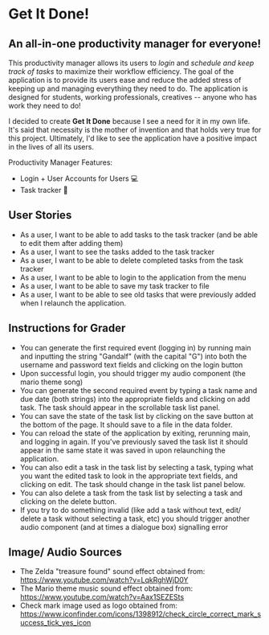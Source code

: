 # Get It Done!

## An all-in-one productivity manager for everyone!

This productivity manager allows its users to *login* and *schedule and keep track of tasks* to maximize their workflow efficiency. 
The goal of the application is to provide its users ease and reduce the added stress 
of keeping up and managing everything they need to do. The application is designed for 
students, working professionals, creatives -- anyone who has work they need to do! <br>

I decided to create **Get It Done** because I see a need for it in my own life. It's said 
that necessity is the mother of invention and that holds very true for this project. Ultimately, I'd like to 
see the application have a positive impact in the lives of all its users.

Productivity Manager Features:
- Login + User Accounts for Users :computer:
- Task tracker :memo:

## User Stories

- As a user, I want to be able to add tasks to the task tracker (and be able to edit them after adding them)
- As a user, I want to see the tasks added to the task tracker
- As a user, I want to be able to delete completed tasks from the task tracker
- As a user, I want to be able to login to the application from the menu
- As a user, I want to be able to save my task tracker to file
- As a user, I want to be able to see old tasks that were previously added when I relaunch the application.

## Instructions for Grader
- You can generate the first required event (logging in) by running main and inputting the string "Gandalf" (with the capital "G") into both the username and password text fields and clicking on the login button
- Upon successful login, you should trigger my audio component (the mario theme song)
- You can generate the second required event by typing a task name and due date (both strings) into the appropriate fields and clicking on add task.
The task should appear in the scrollable task list panel.
- You can save the state of the task list by clicking on the save button at the bottom of the page. It should save to a file in the data folder.
- You can reload the state of the application by exiting, rerunning main, and logging in again. If you've previously saved the task list it should appear in the same state it was saved in upon relaunching the application.
- You can also edit a task in the task list by selecting a task, typing what you want the edited task to look in the appropriate text fields, and clicking on edit. The task should change in the task list panel below.
- You can also delete a task from the task list by selecting a task and clicking on the delete button.
- If you try to do something invalid (like add a task without text, edit/ delete a task without selecting a task, etc) you should trigger another audio component (and at times a dialogue box) signalling error

## Image/ Audio Sources
- The Zelda "treasure found" sound effect obtained from: https://www.youtube.com/watch?v=LqkRghWjD0Y
- The Mario theme music sound effect obtained from: https://www.youtube.com/watch?v=Aax1SEZESts
- Check mark image used as logo obtained from: https://www.iconfinder.com/icons/1398912/check_circle_correct_mark_success_tick_yes_icon